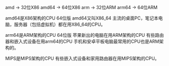 amd   -> 32位X86
amd64 -> 64位X86
arm   -> 32位ARM 
arm64 -> 64位ARM

amd64是X86架构的CPU 64位版
amd64又叫X86_64
主流的桌面PC，笔记本电脑，服务器（包括虚拟机）都在用X86_64的CPU。

arm64是ARM架构的CPU 64位版
苹果新出的电脑在用ARM架构的CPU
有些路由器和嵌入式设备在用arm64的CPU
手机和安卓平板电脑最常用的CPU也是ARM架构的。

MIPS是MIPS架构的CPU
有些嵌入式设备和家用路由器在用MIPS架构的CPU。
